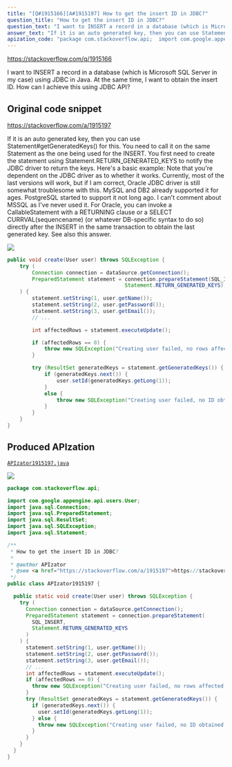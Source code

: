 ```yaml
---
title: "[Q#1915166][A#1915197] How to get the insert ID in JDBC?"
question_title: "How to get the insert ID in JDBC?"
question_text: "I want to INSERT a record in a database (which is Microsoft SQL Server in my case) using JDBC in Java. At the same time, I want to obtain the insert ID. How can I achieve this using JDBC API?"
answer_text: "If it is an auto generated key, then you can use Statement#getGeneratedKeys() for this. You need to call it on the same Statement as the one being used for the INSERT. You first need to create the statement using Statement.RETURN_GENERATED_KEYS to notify the JDBC driver to return the keys. Here's a basic example: Note that you're dependent on the JDBC driver as to whether it works. Currently, most of the last versions will work, but if I am correct, Oracle JDBC driver is still somewhat troublesome with this. MySQL and DB2 already supported it for ages. PostgreSQL started to support it not long ago. I can't comment about MSSQL as I've never used it. For Oracle, you can invoke a CallableStatement with a RETURNING clause or a SELECT CURRVAL(sequencename) (or whatever DB-specific syntax to do so) directly after the INSERT in the same transaction to obtain the last generated key. See also this answer."
apization_code: "package com.stackoverflow.api;  import com.google.appengine.api.users.User; import java.sql.Connection; import java.sql.PreparedStatement; import java.sql.ResultSet; import java.sql.SQLException; import java.sql.Statement;  /**  * How to get the insert ID in JDBC?  *  * @author APIzator  * @see <a href=\"https://stackoverflow.com/a/1915197\">https://stackoverflow.com/a/1915197</a>  */ public class APIzator1915197 {    public static void create(User user) throws SQLException {     try (       Connection connection = dataSource.getConnection();       PreparedStatement statement = connection.prepareStatement(         SQL_INSERT,         Statement.RETURN_GENERATED_KEYS       )     ) {       statement.setString(1, user.getName());       statement.setString(2, user.getPassword());       statement.setString(3, user.getEmail());       // ...       int affectedRows = statement.executeUpdate();       if (affectedRows == 0) {         throw new SQLException(\"Creating user failed, no rows affected.\");       }       try (ResultSet generatedKeys = statement.getGeneratedKeys()) {         if (generatedKeys.next()) {           user.setId(generatedKeys.getLong(1));         } else {           throw new SQLException(\"Creating user failed, no ID obtained.\");         }       }     }   } }"
---
```


https://stackoverflow.com/q/1915166

I want to INSERT a record in a database (which is Microsoft SQL Server in my case) using JDBC in Java. At the same time, I want to obtain the insert ID. How can I achieve this using JDBC API?



## Original code snippet

https://stackoverflow.com/a/1915197

If it is an auto generated key, then you can use Statement#getGeneratedKeys() for this. You need to call it on the same Statement as the one being used for the INSERT. You first need to create the statement using Statement.RETURN_GENERATED_KEYS to notify the JDBC driver to return the keys.
Here&#x27;s a basic example:
Note that you&#x27;re dependent on the JDBC driver as to whether it works. Currently, most of the last versions will work, but if I am correct, Oracle JDBC driver is still somewhat troublesome with this. MySQL and DB2 already supported it for ages. PostgreSQL started to support it not long ago. I can&#x27;t comment about MSSQL as I&#x27;ve never used it.
For Oracle, you can invoke a CallableStatement with a RETURNING clause or a SELECT CURRVAL(sequencename) (or whatever DB-specific syntax to do so) directly after the INSERT in the same transaction to obtain the last generated key. See also this answer.

<div class="code-logo"><img src="/stackoverflow.png" /></div>

```java
public void create(User user) throws SQLException {
    try (
        Connection connection = dataSource.getConnection();
        PreparedStatement statement = connection.prepareStatement(SQL_INSERT,
                                      Statement.RETURN_GENERATED_KEYS);
    ) {
        statement.setString(1, user.getName());
        statement.setString(2, user.getPassword());
        statement.setString(3, user.getEmail());
        // ...

        int affectedRows = statement.executeUpdate();

        if (affectedRows == 0) {
            throw new SQLException("Creating user failed, no rows affected.");
        }

        try (ResultSet generatedKeys = statement.getGeneratedKeys()) {
            if (generatedKeys.next()) {
                user.setId(generatedKeys.getLong(1));
            }
            else {
                throw new SQLException("Creating user failed, no ID obtained.");
            }
        }
    }
}
```

## Produced APIzation

[`APIzator1915197.java`](https://github.com/pasqualesalza/apization-temp-data/raw/master/search/APIzator1915197.java)

<div class="code-logo"><img src="/apizator.png" /></div>

```java
package com.stackoverflow.api;

import com.google.appengine.api.users.User;
import java.sql.Connection;
import java.sql.PreparedStatement;
import java.sql.ResultSet;
import java.sql.SQLException;
import java.sql.Statement;

/**
 * How to get the insert ID in JDBC?
 *
 * @author APIzator
 * @see <a href="https://stackoverflow.com/a/1915197">https://stackoverflow.com/a/1915197</a>
 */
public class APIzator1915197 {

  public static void create(User user) throws SQLException {
    try (
      Connection connection = dataSource.getConnection();
      PreparedStatement statement = connection.prepareStatement(
        SQL_INSERT,
        Statement.RETURN_GENERATED_KEYS
      )
    ) {
      statement.setString(1, user.getName());
      statement.setString(2, user.getPassword());
      statement.setString(3, user.getEmail());
      // ...
      int affectedRows = statement.executeUpdate();
      if (affectedRows == 0) {
        throw new SQLException("Creating user failed, no rows affected.");
      }
      try (ResultSet generatedKeys = statement.getGeneratedKeys()) {
        if (generatedKeys.next()) {
          user.setId(generatedKeys.getLong(1));
        } else {
          throw new SQLException("Creating user failed, no ID obtained.");
        }
      }
    }
  }
}

```